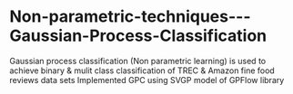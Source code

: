 # Non-parametric-techniques---Gaussian-Process-Classification
Gaussian process classification (Non parametric learning) is used to achieve binary & mulit class classification of TREC & Amazon fine food reviews data sets
Implemented GPC using SVGP model of GPFlow library
